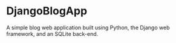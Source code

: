 # DjangoBlogApp
A simple blog web application built using Python, the Django web framework, and an SQLite back-end.
